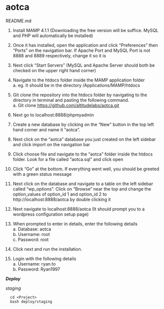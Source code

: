 # aotca

README.md

1.	Install MAMP 4.1.1 (Downloading the free version will be suffice. MySQL and PHP will automatically be installed)

2.	Once it has installed, open the application and click “Preferences” then “Ports” on the navigation bar. If Apache Port and MySQL Port is not 8888 and 8889 respectively, change it so it is

3.	Next click “Start Servers” (MySQL and Apache Server should both be checked on the upper right hand corner)

4.	Navigate to the htdocs folder inside the MAMP application folder
<br /> a.	eg. It should be in the directory /Applications/MAMP/htdocs

5.	Git clone the repository into the htdocs folder by navigating to the directory in terminal and pasting the following command.
<br /> a.	Git clone https://github.com/altitudelabs/aotca.git

6.	Next go to localhost:8888/phpmyadmin

7.	Create a new database by clicking on the “New” button in the top left hand corner and name it “aotca”.

8.	Next click on the “aotca” database you just created on the left sidebar and click import on the navigation bar

9.	Click choose file and navigate to the “aotca” folder inside the htdocs folder. Look for a file called “aotca.sql” and click open

10.	Click “Go” at the bottom. If everything went well, you should be greeted with a green status message

11.	Next click on the database and navigate to a table on the left sidebar called “wp_options”. Click on “Browse” near the top and change the option_values of option_id 1 and option_id 2 to http://localhost:8888/aotca  by double clicking it

12.	Next navigate to localhost:8888/aotca (It should prompt you to a wordpress configuration setup page)

13.	When prompted to enter in details, enter the following details
<br /> a.	Database: aotca
<br /> b.	Username: root
<br /> c.	Password: root

14.	Click next and run the installation.

15.	Login with the following details
<br /> a.	Username: ryan.to
<br /> b.	Password: Ryan1997



***Deploy***

*staging*
```
  cd <Project>
  bash deploy/staging
```
